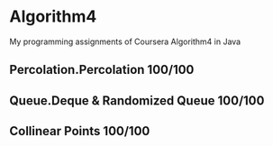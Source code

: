 # Algorithm4

My programming assignments of Coursera Algorithm4 in Java  

## Percolation.Percolation 100/100
## Queue.Deque & Randomized Queue 100/100
## Collinear Points 100/100 
